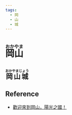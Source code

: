 ```yaml
---
tags:
  - 岡
  - 山
  - 城
---
```

# <ruby>岡山<rt>おかやま</rt></ruby>

## <ruby>岡山城<rt>おかやまじょう</rt></ruby>



## Reference

* [歡迎來到岡山，陽光之國！](https://www.okayama-japan.jp/tw)
